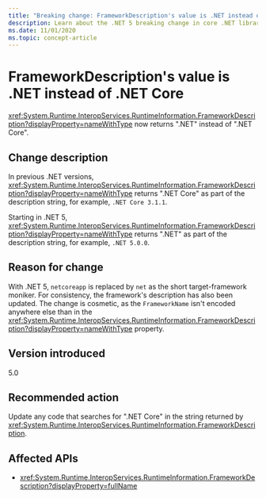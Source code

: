 ```yaml
---
title: "Breaking change: FrameworkDescription's value is .NET instead of .NET Core"
description: Learn about the .NET 5 breaking change in core .NET libraries where RuntimeInformation.FrameworkDescription now returns ".NET" instead of ".NET Core".
ms.date: 11/01/2020
ms.topic: concept-article
---
```

# FrameworkDescription's value is .NET instead of .NET Core

<xref:System.Runtime.InteropServices.RuntimeInformation.FrameworkDescription?displayProperty=nameWithType> now returns ".NET" instead of ".NET Core".

## Change description

In previous .NET versions, <xref:System.Runtime.InteropServices.RuntimeInformation.FrameworkDescription?displayProperty=nameWithType> returns ".NET Core" as part of the description string, for example, `.NET Core 3.1.1`.

Starting in .NET 5, <xref:System.Runtime.InteropServices.RuntimeInformation.FrameworkDescription?displayProperty=nameWithType> returns ".NET" as part of the description string, for example, `.NET 5.0.0`.

## Reason for change

With .NET 5, `netcoreapp` is replaced by `net` as the short target-framework moniker. For consistency, the framework's description has also been updated. The change is cosmetic, as the `FrameworkName` isn't encoded anywhere else than in the <xref:System.Runtime.InteropServices.RuntimeInformation.FrameworkDescription?displayProperty=nameWithType> property.

## Version introduced

5.0

## Recommended action

Update any code that searches for ".NET Core" in the string returned by <xref:System.Runtime.InteropServices.RuntimeInformation.FrameworkDescription>.

## Affected APIs

- <xref:System.Runtime.InteropServices.RuntimeInformation.FrameworkDescription?displayProperty=fullName>

<!--

### Category

Core .NET libraries

### Affected APIs

- `P:System.Runtime.InteropServices.RuntimeInformation.FrameworkDescription`

-->
